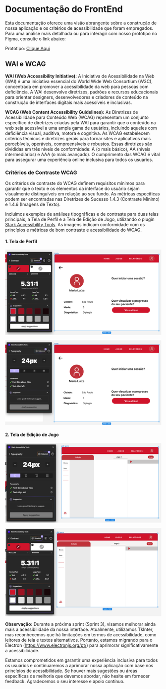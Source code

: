 # Documentação do FrontEnd

Esta documentação oferece uma visão abrangente sobre a construção de nossa aplicação e os critérios de acessibilidade que foram empregados. Para uma análise mais detalhada ou para interagir com nosso protótipo no Figma, consulte o link abaixo:

Protótipo: [Clique Aqui](https://www.figma.com/file/7a30nYN2ItYvzbWYx63joM/Projeto%3A-Tapete-M%C3%A1gico---AACD?type=design&node-id=49%3A53&mode=design&t=0u77xxMAT5tqiRUy-1)

## WAI e WCAG

**WAI (Web Accessibility Initiative):**
A Iniciativa de Acessibilidade na Web (WAI) é uma iniciativa essencial do World Wide Web Consortium (W3C), concentrada em promover a acessibilidade da web para pessoas com deficiência. A WAI desenvolve diretrizes, padrões e recursos educacionais para orientar designers, desenvolvedores e criadores de conteúdo na construção de interfaces digitais mais acessíveis e inclusivas.

**WCAG (Web Content Accessibility Guidelines):**
As Diretrizes de Acessibilidade para Conteúdo Web (WCAG) representam um conjunto específico de diretrizes criadas pela WAI para garantir que o conteúdo na web seja acessível a uma ampla gama de usuários, incluindo aqueles com deficiência visual, auditiva, motora e cognitiva. As WCAG estabelecem critérios técnicos e diretrizes gerais para tornar sites e aplicativos mais percebíveis, operáveis, compreensíveis e robustos. Essas diretrizes são divididas em três níveis de conformidade: A (o mais básico), AA (níveis intermediários) e AAA (o mais avançado). O cumprimento das WCAG é vital para assegurar uma experiência online inclusiva para todos os usuários.

### Critérios de Contraste WCAG

Os critérios de contraste do WCAG definem requisitos mínimos para garantir que o texto e os elementos da interface do usuário sejam visualmente distinguíveis em relação ao seu fundo. As métricas específicas podem ser encontradas nas Diretrizes de Sucesso 1.4.3 (Contraste Mínimo) e 1.4.6 (Imagens de Texto).

Incluímos exemplos de análises tipográficas e de contraste para duas telas principais, a Tela de Perfil e a Tela de Edição de Jogo, utilizando o plugin [Stark Accessibility Tools](https://www.figma.com/community/plugin/732603254453395948/stark-accessibility-tools). As imagens indicam conformidade com os princípios e métricas de bom contraste e acessibilidade do WCAG.

#### 1. Tela de Perfil

![Tela de Perfil - Análise Tipográfica](img/Profile%20-%20Typo.png)

![Tela de Perfil - Análise de Contraste](img/Profile%20-%20Contraste.png)

#### 2. Tela de Edição de Jogo

![Tela de Edição do Jogo - Análise Tipográfica](img/Edit%20Game%20-%20Typo.png)

![Tela de Edição de Jogo - Análise de Contraste](img/Edit%20Game%20-%20Contraste.png)

**Observação:** Durante a próxima sprint (Sprint 3), visamos melhorar ainda mais a acessibilidade da nossa interface. Atualmente, utilizamos TkInter, mas reconhecemos que há limitações em termos de acessibilidade, como leitores de tela e textos alternativos. Portanto, estamos migrando para o Electron (https://www.electronjs.org/pt/) para aprimorar significativamente a acessibilidade.

Estamos comprometidos em garantir uma experiência inclusiva para todos os usuários e continuaremos a aprimorar nossa aplicação com base nos princípios de acessibilidade. Se houver mais sugestões ou áreas específicas de melhoria que devemos abordar, não hesite em fornecer feedback. Agradecemos o seu interesse e apoio contínuo.